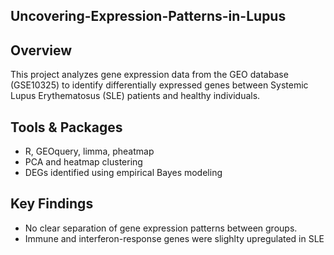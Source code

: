 ## Uncovering-Expression-Patterns-in-Lupus

## Overview
This project analyzes gene expression data from the GEO database (GSE10325) to identify differentially expressed genes between Systemic Lupus Erythematosus (SLE) patients and healthy individuals.

## Tools & Packages
- R, GEOquery, limma, pheatmap
- PCA and heatmap clustering
- DEGs identified using empirical Bayes modeling

## Key Findings
- No clear separation of gene expression patterns between groups.
- Immune and interferon-response genes were slighlty upregulated in SLE
